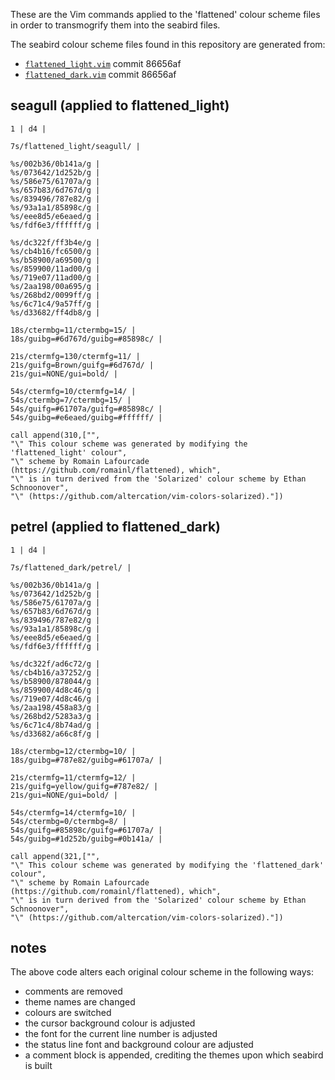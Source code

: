 These are the Vim commands applied to the 'flattened' colour scheme files in order to transmogrify them into the seabird files.

The seabird colour scheme files found in this repository are generated from:

- [`flattened_light.vim`](https://github.com/romainl/flattened/blob/master/colors/flattened_light.vim) commit 86656af
- [`flattened_dark.vim`](https://github.com/romainl/flattened/blob/master/colors/flattened_dark.vim) commit 86656af

## seagull (applied to flattened_light)

```
1 | d4 |

7s/flattened_light/seagull/ |

%s/002b36/0b141a/g |
%s/073642/1d252b/g |
%s/586e75/61707a/g |
%s/657b83/6d767d/g |
%s/839496/787e82/g |
%s/93a1a1/85898c/g |
%s/eee8d5/e6eaed/g |
%s/fdf6e3/ffffff/g |

%s/dc322f/ff3b4e/g |
%s/cb4b16/fc6500/g |
%s/b58900/a69500/g |
%s/859900/11ad00/g |
%s/719e07/11ad00/g |
%s/2aa198/00a695/g |
%s/268bd2/0099ff/g |
%s/6c71c4/9a57ff/g |
%s/d33682/ff4db8/g |

18s/ctermbg=11/ctermbg=15/ |
18s/guibg=#6d767d/guibg=#85898c/ |

21s/ctermfg=130/ctermfg=11/ |
21s/guifg=Brown/guifg=#6d767d/ |
21s/gui=NONE/gui=bold/ |

54s/ctermfg=10/ctermfg=14/ |
54s/ctermbg=7/ctermbg=15/ |
54s/guifg=#61707a/guifg=#85898c/ |
54s/guibg=#e6eaed/guibg=#ffffff/ |

call append(310,["",
"\" This colour scheme was generated by modifying the 'flattened_light' colour",
"\" scheme by Romain Lafourcade (https://github.com/romainl/flattened), which",
"\" is in turn derived from the 'Solarized' colour scheme by Ethan Schnoonover",
"\" (https://github.com/altercation/vim-colors-solarized)."])
```

## petrel (applied to flattened_dark)

```
1 | d4 |

7s/flattened_dark/petrel/ |

%s/002b36/0b141a/g |
%s/073642/1d252b/g |
%s/586e75/61707a/g |
%s/657b83/6d767d/g |
%s/839496/787e82/g |
%s/93a1a1/85898c/g |
%s/eee8d5/e6eaed/g |
%s/fdf6e3/ffffff/g |

%s/dc322f/ad6c72/g |
%s/cb4b16/a37252/g |
%s/b58900/878044/g |
%s/859900/4d8c46/g |
%s/719e07/4d8c46/g |
%s/2aa198/458a83/g |
%s/268bd2/5283a3/g |
%s/6c71c4/8b74ad/g |
%s/d33682/a66c8f/g |

18s/ctermbg=12/ctermbg=10/ |
18s/guibg=#787e82/guibg=#61707a/ |

21s/ctermfg=11/ctermfg=12/ |
21s/guifg=yellow/guifg=#787e82/ |
21s/gui=NONE/gui=bold/ |

54s/ctermfg=14/ctermfg=10/ |
54s/ctermbg=0/ctermbg=8/ |
54s/guifg=#85898c/guifg=#61707a/ |
54s/guibg=#1d252b/guibg=#0b141a/ |

call append(321,["",
"\" This colour scheme was generated by modifying the 'flattened_dark' colour",
"\" scheme by Romain Lafourcade (https://github.com/romainl/flattened), which",
"\" is in turn derived from the 'Solarized' colour scheme by Ethan Schnoonover",
"\" (https://github.com/altercation/vim-colors-solarized)."])
```

## notes

The above code alters each original colour scheme in the following ways:

- comments are removed
- theme names are changed
- colours are switched
- the cursor background colour is adjusted
- the font for the current line number is adjusted
- the status line font and background colour are adjusted
- a comment block is appended, crediting the themes upon which seabird is built
